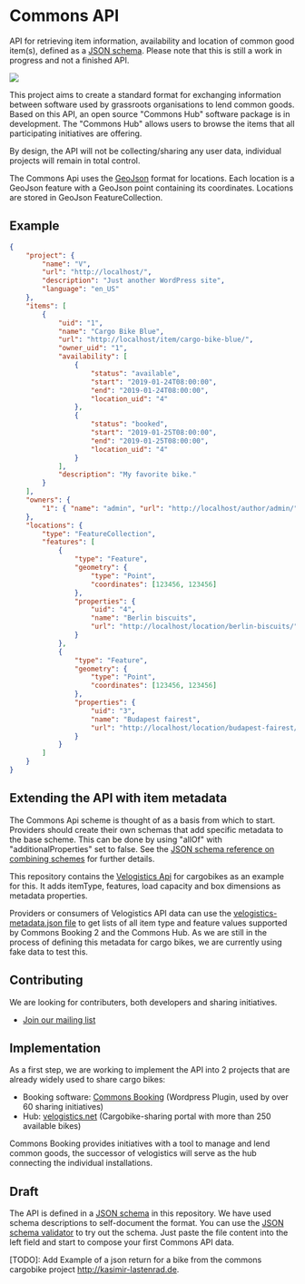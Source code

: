 # Commons API

API for retrieving item information, availability and location of common good item(s), defined as a [JSON schema](http://json-schema.org/). Please note that this is still a work in progress and not a finished API.

![](img/portal.png)

This project aims to create a standard format for exchanging information between software used by grassroots organisations to lend common goods. Based on this API, an open source "Commons Hub" software package is in development. The "Commons Hub" allows users to browse the items that all participating initiatives are offering.

By design, the API will not be collecting/sharing any user data, individual projects will remain in total control.

The Commons Api uses the [GeoJson](http://geojson.org/) format for locations. Each location is a GeoJson feature with a GeoJson point containing its coordinates. Locations are stored in GeoJson FeatureCollection.

## Example

```json
{
    "project": {
        "name": "V",
        "url": "http://localhost/",
        "description": "Just another WordPress site",
        "language": "en_US"
    },
    "items": [
        {
            "uid": "1",
            "name": "Cargo Bike Blue",
            "url": "http://localhost/item/cargo-bike-blue/",
            "owner_uid": "1",
            "availability": [
                {
                    "status": "available",
                    "start": "2019-01-24T08:00:00",
                    "end": "2019-01-24T08:00:00",
                    "location_uid": "4"
                },
                {
                    "status": "booked",
                    "start": "2019-01-25T08:00:00",
                    "end": "2019-01-25T08:00:00",
                    "location_uid": "4"
                }
            ],
            "description": "My favorite bike."
        }
    ],
    "owners": {
        "1": { "name": "admin", "url": "http://localhost/author/admin/" }
    },
    "locations": {
        "type": "FeatureCollection",
        "features": [
            {
                "type": "Feature",
                "geometry": {
                    "type": "Point",
                    "coordinates": [123456, 123456]
                },
                "properties": {
                    "uid": "4",
                    "name": "Berlin biscuits",
                    "url": "http://localhost/location/berlin-biscuits/"
                }
            },
            {
                "type": "Feature",
                "geometry": {
                    "type": "Point",
                    "coordinates": [123456, 123456]
                },
                "properties": {
                    "uid": "3",
                    "name": "Budapest fairest",
                    "url": "http://localhost/location/budapest-fairest/"
                }
            }
        ]
    }
}
```

## Extending the API with item metadata

The Commons Api scheme is thought of as a basis from which to start. Providers should create their own schemas that add specific metadata to the base scheme. This can be done by using "allOf" with "additionalProperties" set to false. See the [JSON schema reference on combining schemes](https://json-schema.org/understanding-json-schema/reference/combining.html) for further details.

This repository contains the [Velogistics Api](https://github.com/wielebenwir/commons-api/blob/master/velogistics-api.schema.json) for cargobikes as an example for this. It adds itemType, features, load capacity and box dimensions as metadata properties.

Providers or consumers of Velogistics API data can use the [velogistics-metadata.json file](https://github.com/wielebenwir/commons-api/blob/master/velogistics-metadata.json) to get lists of all item type and feature values supported by Commons Booking 2 and the Commons Hub. As we are still in the process of defining this metadata for cargo bikes, we are currently using fake data to test this.

## Contributing

We are looking for contributers, both developers and sharing initiatives.

-   [Join our mailing list](https://ml06.ispgateway.de/mailman/listinfo/commons-api_wielebenwir.de)

## Implementation

As a first step, we are working to implement the API into 2 projects that are already widely used to share cargo bikes:

-   Booking software: [Commons Booking](https://github.com/wielebenwir/commons-booking-2) (Wordpress Plugin, used by over 60 sharing initiatives)
-   Hub: [velogistics.net](http://velogistics.net) (Cargobike-sharing portal with more than 250 available bikes)

Commons Booking provides initiatives with a tool to manage and lend common goods, the successor of velogistics will serve as the hub connecting the individual installations.

## Draft

The API is defined in a [JSON schema](https://github.com/wielebenwir/commons-api/blob/master/commons-api.schema.json) in this repository. We have used schema descriptions to self-document the format. You can use the [JSON schema validator](https://www.jsonschemavalidator.net/) to try out the schema. Just paste the file content into the left field and start to compose your first Commons API data.

[TODO]: Add Example of a json return for a bike from the commons cargobike project http://kasimir-lastenrad.de.
